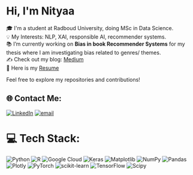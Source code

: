 # Hi, I'm Nityaa

🎓 I'm a student at Radboud University, doing MSc in Data Science. <br>
💡 My Interests: NLP, XAI, responsible AI, recommender systems. <br>
📚 I’m currently working on **Bias in book Recommender Systems** for my thesis where I am investigating bias related to genres/ themes. <br>
✍️ Check out my blog: [Medium](https://medium.com/@nityaakalra5) <br>
📄 Here is my [Resume](https://drive.google.com/file/d/1t14ht_yvfAIxWnoUj0KLIFi5sNaqlUJ5/view?usp=sharing) <br>


Feel free to explore my repositories and contributions!

## 🌐 Contact Me:
[![LinkedIn](https://img.shields.io/badge/LinkedIn-%230077B5.svg?logo=linkedin&logoColor=white)](https://linkedin.com/in/nityaakalra) [![email](https://img.shields.io/badge/Email-D14836?logo=gmail&logoColor=white)](mailto:nityaak5@gmail.com) 

# 💻 Tech Stack:
![Python](https://img.shields.io/badge/python-3670A0?style=flat&logo=python&logoColor=ffdd54) ![R](https://img.shields.io/badge/r-%23276DC3.svg?style=flat&logo=r&logoColor=white) ![Google Cloud](https://img.shields.io/badge/GoogleCloud-%234285F4.svg?style=flat&logo=google-cloud&logoColor=white) ![Keras](https://img.shields.io/badge/Keras-%23D00000.svg?style=flat&logo=Keras&logoColor=white) ![Matplotlib](https://img.shields.io/badge/Matplotlib-%23ffffff.svg?style=flat&logo=Matplotlib&logoColor=black) ![NumPy](https://img.shields.io/badge/numpy-%23013243.svg?style=flat&logo=numpy&logoColor=white) ![Pandas](https://img.shields.io/badge/pandas-%23150458.svg?style=flat&logo=pandas&logoColor=white) ![Plotly](https://img.shields.io/badge/Plotly-%233F4F75.svg?style=flat&logo=plotly&logoColor=white) ![PyTorch](https://img.shields.io/badge/PyTorch-%23EE4C2C.svg?style=flat&logo=PyTorch&logoColor=white) ![scikit-learn](https://img.shields.io/badge/scikit--learn-%23F7931E.svg?style=flat&logo=scikit-learn&logoColor=white) ![TensorFlow](https://img.shields.io/badge/TensorFlow-%23FF6F00.svg?style=flat&logo=TensorFlow&logoColor=white) ![Scipy](https://img.shields.io/badge/SciPy-%230C55A5.svg?style=flat&logo=scipy&logoColor=%white) 
